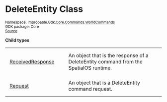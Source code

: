 
# DeleteEntity Class
<sup>
Namespace: Improbable.Gdk.<a href="{{.Site.BaseURL}}/api/core-index">Core</a>.<a href="{{.Site.BaseURL}}/api/core/commands-index">Commands</a>.<a href="{{.Site.BaseURL}}/api/core/commands/world-commands">WorldCommands</a><br/>
GDK package: Core<br/>
<a href="https://www.github.com/spatialos/gdk-for-unity/blob/88a422dc255ef1d47ee9385f226ca439f31c000b/workers/unity/Packages/io.improbable.gdk.core/Commands/WorldCommands/DeleteEntity.cs/#L15">Source</a>
<style>
a code {
                    padding: 0em 0.25em!important;
}
code {
                    background-color: #ffffff!important;
}
</style>
</sup>






</p>

<b>Child types</b>

<table>
<tr>
<td style="padding: 14px; border: none; width: 16ch"><a href="{{.Site.BaseURL}}/api/core/commands/world-commands/delete-entity/received-response">ReceivedResponse</a></td>
<td style="padding: 14px; border: none;">An object that is the response of a DeleteEntity command from the SpatialOS runtime. </td>
</tr>
<tr>
<td style="padding: 14px; border: none; width: 16ch"><a href="{{.Site.BaseURL}}/api/core/commands/world-commands/delete-entity/request">Request</a></td>
<td style="padding: 14px; border: none;">An object that is a DeleteEntity command request. </td>
</tr>
</table>












